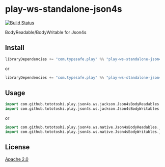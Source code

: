 # play-ws-standalone-json4s

[![Build Status](https://travis-ci.org/tototoshi/play-ws-standalone-json4s.png)](https://travis-ci.org/tototoshi/play-ws-standalone-json4s)


BodyReadable/BodyWritable for Json4s


## Install

```scala
libraryDependencies += "com.typesafe.play" %% "play-ws-standalone-json4s-jackson" % "0.1.0"
```

or

```scala
libraryDependencies += "com.typesafe.play" %% "play-ws-standalone-json4s-native" % "0.1.0"
```

## Usage


```scala
import com.github.tototoshi.play.json4s.ws.jackson.Json4sBodyReadables._
import com.github.tototoshi.play.json4s.ws.jackson.Json4sBodyWritables._
```

or

```scala
import com.github.tototoshi.play.json4s.ws.native.Json4sBodyReadables._
import com.github.tototoshi.play.json4s.ws.native.Json4sBodyWritables._
```

## License

[Apache 2.0](https://www.apache.org/licenses/LICENSE-2.0)

